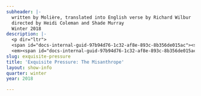 ```yaml
---
subheader: |-
  written by Molière, translated into English verse by Richard Wilbur
  directed by Heidi Coleman and Shade Murray
  Winter 2018
description: |-
  <p dir="ltr">
  <span id="docs-internal-guid-97b94d76-1c32-af8e-893c-8b356de015ac"><span>As part of an annual performance pop-up series, this professionally directed TAPS production </span><span>directed by</span><span> Heidi Coleman and Shade Murray immerses actors and audience in the fainting moments of facade. Relish the snark of “everyone (but us) sucks” as social status is tallied through backhanded slights as the verses speed, like our newsfeeds, trippingly along. P.S. Hearts will be broken. </span></span></p><p dir="ltr">
  <em><span id="docs-internal-guid-97b94d76-1c32-af8e-893c-8b356de015ac"><span>Presented by Theater &amp; Performance Studies.</span></span></em></p><p><strong><em>CAST</em></strong></p> <p><span data-sheets-userformat="0}" data-sheets-value='"Tempest Wisdom is a student in the college."}'><strong>Tempest Wisdom</strong> (Alceste) is a student in the college.</span></p><p><span data-sheets-userformat="0}" data-sheets-value="&quot;Leonardo Ferreira Guilhoto (Clitandre/Du Bois) is a second year Physics and Computational and Applied Math (CAM) major. He is part of the UChicago Commedia Dell'Arte ensamble and has also worked on Peter and the Starcatcher (Black Stache) and has been involved with the Classical Entertainment Society. This quarter he will also be in UT's production of Eurydice (Father).&quot;}"><strong>Leonardo Ferreira Guilhoto</strong> (Clitandre/Du Bois) is a second year Physics and Computational and Applied Math (CAM) major. He is part of the UChicago Commedia Dell'Arte ensemble and has also worked on <em>Peter and the Starcatcher</em> (Black Stache) and has been involved with the Classical Entertainment Society. This quarter he will also be in UT's production of <em>Eurydice</em> (Father).</span></p> <p><span data-sheets-userformat="0}" data-sheets-value='"Lynn Chong (Katherine) is a first year planning to major in Anthropology and TAPS. She has previously worked on Peter and the Starcatcher (Prop Designer) as well as other high school productions. "}'><strong>Lynn Chong</strong> (Katherine) is a first year planning to major in Anthropology and TAPS. She has previously worked on <em>Peter and the Starcatcher</em> (Prop Designer) as well as other high school productions. </span></p><p><span data-sheets-userformat="0}" data-sheets-value=" A post electric play (Mr. Burns/Matt), Comedy of Errors (Director), The Seagull (Konstantin), and Twelfth Night (Duke Orsino). He is a current member of UT Committee and the Dean's Men board where he serves as Social Chair and Arts Chair respectively.&quot;}"><strong>Jacob Goodman</strong> (Acaste) is a third year majoring in Comparative Human Development and Visual Arts. He has previously worked on <em>Next to Normal</em> (Director), <em>She Kills Monsters</em> (Puppet Designer), <em>Mr Burns, a post-electric play</em> (Mr. Burns/Matt), <em>Comedy of Errors</em> (Director), <em>The Seagull</em> (Konstantin), and <em>Twelfth Night</em> (Duke Orsino). He is a current member of UT Committee and the Dean's Men board where he serves as Social Chair and Arts Chair respectively.</span></p><p><span data-sheets-userformat="0}" data-sheets-value="&quot;Hana Eldessouky (Philinte) is a second year English and Anthropology major. She has previously been in UT shows such as Mr. Burns, a post-electric play (Jenny/Lisa), She Kills Monsters (Lilith), and As You Like It (Jaques). She is also currently serving on the Dean's Men Board as Committee Liaison. &quot;}"><strong>Hana Eldessouky</strong> (Philinte) is a second year English and Anthropology major. She has previously been in UT shows such as <em>Mr Burns, a post-electric play</em> (Jenny/Lisa), <em>She Kills Monsters</em> (Lilith), and <em>As You Like It </em>(Jaques). She is also currently serving on the Dean's Men Board as Committee Liaison. </span></p><p><span data-sheets-userformat="0}" data-sheets-value='"Laurence Warner (ORONTE) has come to Chicago on a Fulbright Scholarship for a Master’s degree at the University. He moved here on the back of a year pursuing acting in London, and is delighted to make this his first show this side of the pond!"}'><strong>Laurence Warner</strong> (Oronte) has come to Chicago on a Fulbright Scholarship for a Master’s degree at the University. He moved here on the back of a year pursuing acting in London, and is delighted to make this his first show this side of the pond!</span></p> <p><strong>Maxine Frendel<em> </em></strong>(Arsinoé) is a student in the college.</p><h4 class="mt-2 mb-2">Production Staff</h4><p><strong><span>Heidi Coleman</span></strong><span> (Director) is the Director of Undergraduate Studies and Performance Programs for Theater and Performance Studies, as well and the Founder/Director of Chicago Performance Lab. She has worked professionally as a director and dramaturg in New York City and San Francisco as well as Chicago. She has collaborated with Anne Bogart, Andrei Serban, Tina Landau, Frank Galati, and Tony Kushner; taught in Columbia University’s Theater MFA and English departments; and has most recently participated in Steppenwolf’s First Look Series. At the University she continuously participates in arts initiatives including the planning and completion of the Reva and David Logan Arts Center. Her work focuses on the integration of theory and practice, in both artistic and programmatic arenas, with a lifelong dedication to new work development.</span></p> <p><span data-sheets-userformat="0}" data-sheets-value="&quot;Shade Murray (Director) has directed The Children's Hour (w/ Heidi Coleman), A Winter's Tale and SubUrbia with Chicago. He is Associate Artistic Director of A Red Orchid Theatre, where he has directed Wallace Shawn's Evening At The Talk House, the world premieres of Brett Neveu’s Pilgrim’s Progress and Ike Holter’s Sender, as well as productions of David Adjmi’s 3C, Marisa Wegrzyn’s Mud Blue Sky and The Butcher of Baraboo, Annie Baker’s The Aliens, Nick Jones’ Trevor, Mike Leigh’s Abigail’s Party and Kimberly Akimbo by David Lindsay-Abaire.  He also performed in the A Red Orchid production of The Mutilated.  Other directing credits include Steppenwolf Theatre Company, The House Theater, Steep Theater, Second City, Writers’ Theater and elsewhere.  Shade is a lecturer at University of Chicago and teaches at DePaul University and Acting Studio Chicago.&quot;}"><strong>Shade Murray</strong> (Director) has directed <em>The Children's Hour</em> (with Heidi Coleman), <em>A Winter's Tale</em> and <em>SubUrbia</em> with UChicago. He is Associate Artistic Director of A Red Orchid Theatre, where he has directed Wallace Shawn's <em>Evening At The Talk House</em>, the world premieres of Brett Neveu’s <em>Pilgrim’s Progress</em> and Ike Holter’s <em>Sender</em>, as well as productions of David Adjmi’s <em>3C</em>, Marisa Wegrzyn’s <em>Mud Blue Sky</em> and <em>The Butcher of Baraboo</em>, Annie Baker’s <em>The Aliens</em>, Nick Jones’ <em>Trevor</em>, Mike Leigh’s <em>Abigail’s Party</em> and <em>Kimberly Akimbo</em> by David Lindsay-Abaire. He also performed in the A Red Orchid production of <em>The Mutilated</em>. Other directing credits include Steppenwolf Theatre Company, The House Theater, Steep Theater, Second City, Writers’ Theater and elsewhere. Shade is a lecturer at University of Chicago and teaches at DePaul University and Acting Studio Chicago.</span></p><p><span data-sheets-userformat="0}" data-sheets-value="&quot;Emily Lynch (Assistant Director) is a second year studying English and Political Science. Previous credits include The Merchant of Venice (Salerio), Circe (Kitty), Lear (Player), The Children's Hour (Peggy/Agatha), New Work Week, and As You Like It (Director). She is also a member of UT Committee.\n\n&quot;}"><strong>Emily Lynch</strong> (Assistant Director) is a second year studying English and Political Science. Previous credits include <em>The Merchant of Venice</em> (Salerio), <em>Circe</em> (Kitty), <em>Lear</em> (Player), <em>The Children's Hour</em> (Peggy/Agatha), New Work Week, and <em>As You Like It</em> (Director). She is also a member of UT Committee.</span></p><p> </p>
slug: exquisite-pressure
title: 'Exquisite Pressure: The Misanthrope'
layout: show-info
quarter: winter
year: 2018

---
```

